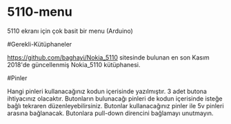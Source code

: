 # 5110-menu
5110 ekranı için çok basit bir menu (Arduino)

#Gerekli-Kütüphaneler 

https://github.com/baghayi/Nokia_5110 sitesinde bulunan en son Kasım 2018'de güncellenmiş Nokia_5110 kütüphanesi.

#Pinler

Hangi pinleri kullanacağınız kodun içerisinde yazılmıştır.
3 adet butona ihtiyacınız olacaktır. 
Butonların bulunacağı pinleri de kodun içerisinde isteğe bağlı tekraren düzenleyebilirsiniz.
Butonlar kullanacağınız pinler ile 5v pinleri arasına bağlanacak. Butonlara pull-down direncini bağlamayı unutmayın.
